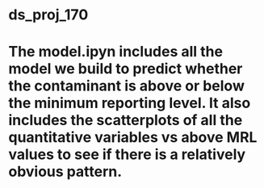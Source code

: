# ds_proj_170
# The model.ipyn includes all the model we build to predict whether the contaminant is above or below the minimum reporting level. It also includes the scatterplots of all the quantitative variables vs above MRL values to see if there is a relatively obvious pattern.
